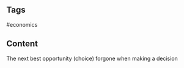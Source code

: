 ---
---

## Tags

#economics 

## Content

The next best opportunity (choice) forgone when making a decision
